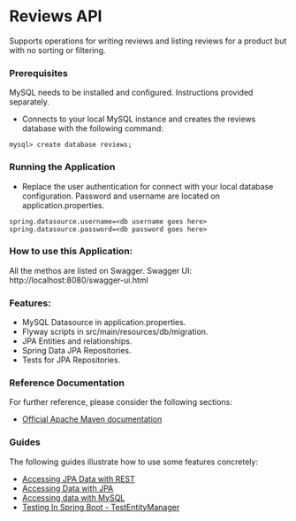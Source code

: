 # Reviews API 
Supports operations for writing reviews and listing reviews for a product but with no sorting or filtering.

### Prerequisites
MySQL needs to be installed and configured. Instructions provided separately.

* Connects to your local MySQL instance and creates the reviews database with the following command:
```
mysql> create database reviews;
```

### Running the Application

* Replace the user authentication for connect with your local database configuration. Password and username are located on application.properties.
```
spring.datasource.username=<db username goes here>
spring.datasource.password=<db password goes here>
```

### How to use this Application:
All the methos are listed on Swagger.
Swagger UI: http://localhost:8080/swagger-ui.html

### Features:
* MySQL Datasource in application.properties.
* Flyway scripts in src/main/resources/db/migration.
* JPA Entities and relationships.
* Spring Data JPA Repositories.
* Tests for JPA Repositories.

### Reference Documentation
For further reference, please consider the following sections:

* [Official Apache Maven documentation](https://maven.apache.org/guides/index.html)

### Guides
The following guides illustrate how to use some features concretely:

* [Accessing JPA Data with REST](https://spring.io/guides/gs/accessing-data-rest/)
* [Accessing Data with JPA](https://spring.io/guides/gs/accessing-data-jpa/)
* [Accessing data with MySQL](https://spring.io/guides/gs/accessing-data-mysql/)
* [Testing In Spring Boot - TestEntityManager](https://www.baeldung.com/spring-boot-testing)
